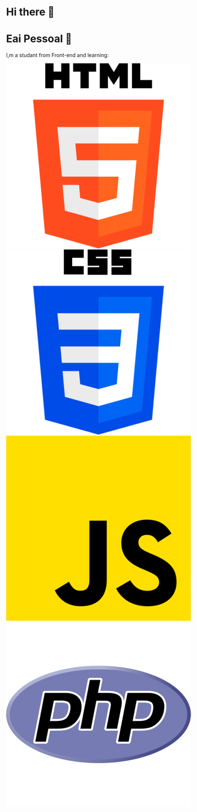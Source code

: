 # Hi there 👋
# Eai Pessoal :vulcan_salute: 


<!--
**Filipebarrosg/Filipebarrosg** is a ✨ _special_ ✨ repository because its `README.md` (this file) appears on your GitHub profile.
-->

I,m a studant from Front-end and learning:

<img src="https://github.com/Filipebarrosg/assents/blob/main/Filipebarrosg/html-5.png"> <img src="https://github.com/Filipebarrosg/assents/blob/main/Filipebarrosg/css-3.png"> <img src="https://github.com/Filipebarrosg/assents/blob/main/Filipebarrosg/js.png"> <img src="https://github.com/Filipebarrosg/assents/blob/main/Filipebarrosg/php.png"> 

